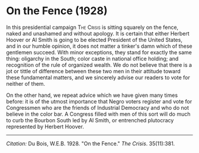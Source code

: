 <!--
title:   On the Fence
author:  Du Bois, W.E.B.
journal: The Crisis
year:    1928
volume:  35
issue:   11
pages:   381
-->
# On the Fence (1928)

In this presidential campaign <span style="font-variant:small-caps;">The Crisis</span> is sitting squarely on the fence, naked and unashamed and without apology. It is certain that either Herbert Hoover or Al Smith is going to be elected President of the United States, and in our humble opinion, it does not matter a tinker's damn which of these gentlemen succeed. With minor exceptions, they stand for exactly the same thing: oligarchy in the South; color caste in national office holding; and recognition of the rule of organized wealth. We do not believe that there is a jot or tittle of difference between these two men in their attitude toward these fundamental matters, and we sincerely advise our readers to vote for neither of them.

On the other hand, we repeat advice which we have given many times before: it is of the utmost importance that Negro voters register and vote for Congressmen who are the friends of Industrial Democracy and who do not believe in the color bar. A Congress filled with men of this sort will do much to curb the Bourbon South led by Al Smith, or entrenched plutocracy represented by Herbert Hoover.

_________________
*Citation:* Du Bois, W.E.B. 1928. "On the Fence." *The Crisis*. 35(11):381.